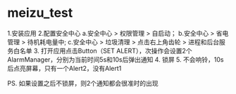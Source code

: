 # meizu_test
1.安装应用
2.配置安全中心
  a.安全中心 > 权限管理 > 自启动；
  b.安全中心 > 省电管理 > 待机耗电量中;
  c.安全中心 > 垃圾清理 > 点击右上角齿轮 > 进程和后台服务白名单
3. 打开应用点击Button（SET ALERT），次操作会设置2个AlarmManager，分别为当前时间5s和10s后弹出通知
4. 锁屏
5. 不会响铃，10s后点亮屏幕，只有一个Alert2，没有Alert1

PS. 如果设置之后不锁屏，则2个通知都会很准时的出现
